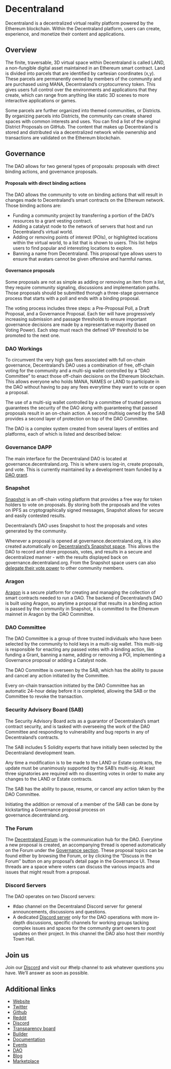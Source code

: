 # Decentraland

Decentraland is a decentralized virtual reality platform powered by the Ethereum blockchain. Within the Decentraland platform, users can create, experience, and monetize their content and applications.

## Overview 

The finite, traversable, 3D virtual space within Decentraland is called LAND, a non-fungible digital asset maintained in an Ethereum smart contract. Land is divided into parcels that are identified by cartesian coordinates (x,y). These parcels are permanently owned by members of the community and are purchased using MANA, Decentraland’s cryptocurrency token. This gives users full control over the environments and applications that they create, which can range from anything like static 3D scenes to more interactive applications or games.

Some parcels are further organized into themed communities, or Districts. By organizing parcels into Districts, the community can create shared spaces with common interests and uses. You can find a list of the original District Proposals on GitHub. The content that makes up Decentraland is stored and distributed via a decentralized network while ownership and transactions are validated on the Ethereum blockchain.

## Governance
The DAO allows for two general types of proposals: proposals with direct binding actions, and governance proposals.

#### Proposals with direct binding actions
The DAO allows the community to vote on binding actions that will result in changes made to Decentraland’s smart contracts on the Ethereum network. Those binding actions are:

* Funding a community project by transferring a portion of the DAO’s resources to a grant vesting contract.
* Adding a catalyst node to the network of servers that host and run Decentraland’s virtual world.
* Adding or removing points of interest (POIs), or highlighted locations within the virtual world, to a list that is shown to users. This list helps users to find popular and interesting locations to explore.
* Banning a name from Decentraland. This proposal type allows users to ensure that avatars cannot be given offensive and harmful names.
#### Governance proposals
Some proposals are not as simple as adding or removing an item from a list, they require community signaling, discussions and implementation paths. Those proposals should be submitted thorugh a three-stage governance process that starts with a poll and ends with a binding proposal.

The voting process includes three steps: a Pre-Proposal Poll, a Draft Proposal, and a Governance Proposal. Each tier will have progressively increasing submission and passage thresholds to ensure important governance decisions are made by a representative majority (based on Voting Power). Each step must reach the defined VP threshold to be promoted to the next one.

### DAO Workings

To circumvent the very high gas fees associated with full on-chain governance, Decentraland’s DAO uses a combination of free, off-chain voting for the community and a multi-sig wallet controlled by a “DAO Committee” to enact those off-chain decisions on the Ethereum blockchain. This allows everyone who holds MANA, NAMES or LAND to participate in the DAO without having to pay any fees everytime they want to vote or open a proposal.

The use of a multi-sig wallet controlled by a committee of trusted persons guarantees the security of the DAO along with guaranteeing that passed proposals result in an on-chain action. A second multisig owned by the SAB provides a second layer of protection on top of the DAO Committee.

The DAO is a complex system created from several layers of entities and platforms, each of which is listed and described below:

### Governance DAPP
The main interface for the Decentraland DAO is located at governance.decentraland.org. This is where users log-in, create proposals, and vote.
This is currently maintained by a development team funded by a [DAO grant](https://governance.decentraland.org/proposal/?id=ed53e850-5e70-11ec-8188-4352ce3d30e7).

### Snapshot
[Snapshot](https://snapshot.org/#/) is an off-chain voting platform that provides a free way for token holders to vote on proposals. By storing both the proposals and the votes on IPFS as cryptographically signed messages, Snapshot allows for secure and easily contested results.

Decentraland’s DAO uses Snapshot to host the proposals and votes generated by the community.

Whenever a proposal is opened at governance.decentraland.org, it is also created automatically on [Decentraland’s Snapshot space](https://snapshot.org/#/snapshot.dcl.eth). This allows the DAO to record and store proposals, votes, and results in a secure and decentralized manner - with the results displayed back on governance.decentraland.org. From the Snapshot space users can also [delegate their vote power](https://snapshot.org/#/delegate/snapshot.dcl.eth) to other community members.

### Aragon
[Aragon](https://aragon.org/) is a secure platform for creating and managing the collection of smart contracts needed to run a DAO. The backend of Decentraland’s DAO is built using Aragon, so anytime a proposal that results in a binding action is passed by the community in Snapshot, it is committed to the Ethereum mainnet in Aragon by the DAO Committee.

### DAO Committee
The DAO Committee is a group of three trusted individuals who have been selected by the community to hold keys in a multi-sig wallet. This multi-sig is responsible for enacting any passed votes with a binding action, like funding a Grant, banning a name, adding or removing a POI, implementing a Governance proposal or adding a Catalyst node.

The DAO Committee is overseen by the SAB, which has the ability to pause and cancel any action initiated by the Committee.

Every on-chain transaction initiated by the DAO Committee has an automatic 24-hour delay before it is completed, allowing the SAB or the Committee to revoke the transaction.

### Security Advisory Board (SAB)
The Security Advisory Board acts as a guarantor of Decentraland’s smart contract security, and is tasked with overseeing the work of the DAO Committee and responding to vulnerability and bug reports in any of Decentraland’s contracts.

The SAB includes 5 Solidity experts that have initially been selected by the Decentraland development team.

Any time a modification is to be made to the LAND or Estate contracts, the update must be unanimously supported by the SAB’s multi-sig. At least three signatories are required with no dissenting votes in order to make any changes to the LAND or Estate contracts.

The SAB has the ability to pause, resume, or cancel any action taken by the DAO Committee.

Initiating the addition or removal of a member of the SAB can be done by kickstarting a Governance proposal process on governance.decentraland.org.

### The Forum
The [Decentraland Forum](https://forum.decentraland.org/) is the communication hub for the DAO. Everytime a new proposal is created, an accompanying thread is opened automatically on the Forum under the [Governance section](https://forum.decentraland.org/c/governance/). These proposal topics can be found either by browsing the Forum, or by clicking the “Discuss in the Forum’’ button on any proposal’s detail page in the Governance UI. These threads are a space where voters can discuss the various impacts and issues that might result from a proposal.

### Discord Servers
The DAO operates on two Discord servers:

- #dao channel on the Decentraland Discord server for general announcements, discussions and questions.
- A dedicated [Discord server](https://discord.gg/ZdzKgYE5Q3) only for the DAO operations with more in-depth discussions, specific channels for working groups tacking complex issues and spaces for the community grant owners to post updates on their project. In this channel the DAO also host their monthly Town Hall.


## Join us

Join our [Discord](https://dcl.gg/discord) and visit our #help channel to ask whatever questions you have. We’ll answer as soon as possible.


## Additional links
* [Website](https://decentraland.org/)
* [Twitter](https://twitter.com/decentraland)
* [Github](https://github.com/decentraland)
* [Reddit](https://reddit.com/r/decentraland)
* [Discord](https://dcl.gg/discord)
* [Transparency board](https://governance.decentraland.org/transparency/)
* [Builder](https://builder.decentraland.org/)
* [Documentation](https://docs.decentraland.org/)
* [Events](https://events.decentraland.org/)
* [DAO](https://dao.decentraland.org/)
* [Blog](https://decentraland.org/blog)
* [Marketplace](https://market.decentraland.org/)